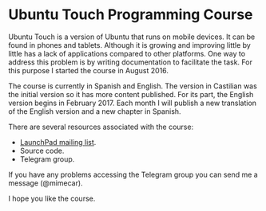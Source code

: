 # Ubuntu Touch Programming Course
Ubuntu Touch is a version of Ubuntu that runs on mobile devices. It can be found in phones and tablets. Although it is growing and improving little by little has a lack of applications compared to other platforms. One way to address this problem is by writing documentation to facilitate the task. For this purpose I started the course in August 2016.

The course is currently in Spanish and English. The version in Castilian was the initial version so it has more content published. For its part, the English version begins in February 2017. Each month I will publish a new translation of the English version and a new chapter in Spanish.

There are several resources associated with the course:
- [LaunchPad mailing list](https://lists.launchpad.net/ubuntu-touch-programming-course/).
- Source code.
- Telegram group.

If you have any problems accessing the Telegram group you can send me a message (@mimecar).

I hope you like the course.
